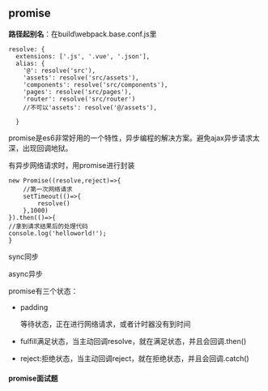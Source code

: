 ## promise

**路径起别名**：在build\webpack.base.conf.js里

```
resolve: {
  extensions: ['.js', '.vue', '.json'],
  alias: {
    '@': resolve('src'),
    'assets': resolve('src/assets'),
    'components': resolve('src/components'),
    'pages': resolve('src/pages'),
    'router': resolve('src/router')
    //不可以'assets': resolve('@/assets'),

  }
```

promise是es6非常好用的一个特性，异步编程的解决方案。避免ajax异步请求太深，出现回调地狱。

有异步网络请求时，用promise进行封装

```
new Promise((resolve,reject)=>{
    //第一次网络请求
    setTimeout(()=>{
        resolve()
    },1000)
}).then(()=>{
//拿到请求结果后的处理代码
console.log('helloworld!');
}
```

sync同步

async异步

promise有三个状态：

* padding

  等待状态，正在进行网络请求，或者计时器没有到时间

* fulfill满足状态，当主动回调resolve，就在满足状态，并且会回调.then()

* reject:拒绝状态，当主动回调reject，就在拒绝状态，并且会回调.catch()

#### promise面试题



## 	

